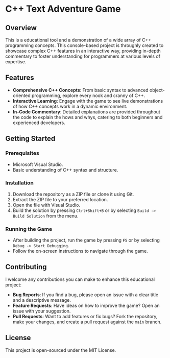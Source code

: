 # C++ Text Adventure Game

## Overview
This is a educational tool and a demonstration of a wide array of C++ programming concepts. This console-based project is throughly created to showcase complex C++ features in an interactive way, providing in-depth commentary to foster understanding for programmers at various levels of expertise.

## Features
- **Comprehensive C++ Concepts**: From basic syntax to advanced object-oriented programming, explore every nook and cranny of C++.
- **Interactive Learning**: Engage with the game to see live demonstrations of how C++ concepts work in a dynamic environment.
- **In-Code Commentary**: Detailed explanations are provided throughout the code to explain the hows and whys, catering to both beginners and experienced developers.

## Getting Started

### Prerequisites
- Microsoft Visual Studio.
- Basic understanding of C++ syntax and structure.

### Installation
1. Download the repository as a ZIP file or clone it using Git.
2. Extract the ZIP file to your preferred location.
3. Open the file with Visual Studio.
4. Build the solution by pressing `Ctrl+Shift+B` or by selecting `Build -> Build Solution` from the menu.

### Running the Game
- After building the project, run the game by pressing `F5` or by selecting `Debug -> Start Debugging`.
- Follow the on-screen instructions to navigate through the game.

## Contributing
I welcome any contributions you can make to enhance this educational project:
- **Bug Reports**: If you find a bug, please open an issue with a clear title and a descriptive message.
- **Feature Requests**: Have ideas on how to improve the game? Open an issue with your suggestion.
- **Pull Requests**: Want to add features or fix bugs? Fork the repository, make your changes, and create a pull request against the `main` branch.

## License
This project is open-sourced under the MIT License.
